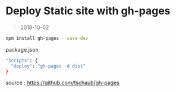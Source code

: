 # Deploy Static site with gh-pages

> 2018-10-02

```sh
npm install gh-pages --save-dev
```

package.json

```sh
"scripts": {
  "deploy": "gh-pages -d dist"
}
```

source : https://github.com/tschaub/gh-pages
